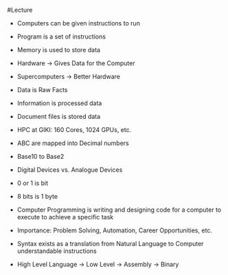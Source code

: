 #Lecture
- Computers can be given instructions to run
- Program is a set of instructions
- Memory is used to store data
- Hardware $\to$ Gives Data for the Computer
- Supercomputers $\to$ Better Hardware
- Data is Raw Facts
- Information is processed data
- Document files is stored data
- HPC at GIKI: 160 Cores, 1024 GPUs, etc.

- ABC are mapped into Decimal numbers
- Base10 to Base2
- Digital Devices vs. Analogue Devices
- 0 or 1 is bit
- 8 bits is 1 byte

- Computer Programming is writing and designing code for a computer to execute to achieve a specific task
- Importance: Problem Solving, Automation, Career Opportunities, etc.
- Syntax exists as a translation from Natural Language to Computer understandable instructions
- High Level Language $\to$ Low Level $\to$ Assembly $\to$ Binary